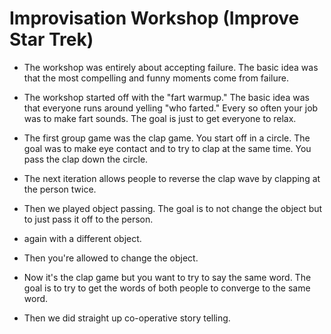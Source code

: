 # Improvisation Workshop (Improve Star Trek)

* The workshop was entirely about accepting failure. The basic idea was that
the most compelling and funny moments come from failure.

* The workshop started off with the "fart warmup." The basic idea was that
everyone runs around yelling "who farted." Every so often your job was to make
fart sounds. The goal is just to get everyone to relax.

* The first group game was the clap game. You start off in a circle. The goal
was to make eye contact and to try to clap at the same time. You pass the clap
down the circle.

* The next iteration allows people to reverse the clap wave by clapping at the
person twice.

* Then we played object passing. The goal is to not change the object but to
just pass it off to the person.

* again with a different object.

* Then you're allowed to change the object.

* Now it's the clap game but you want to try to say the same word. The goal
is to try to get the words of both people to converge to the same word.

* Then we did straight up co-operative story telling.

